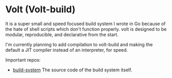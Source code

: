 # Volt (Volt-build)

It is a super small and speed focused build system I wrote in Go because of the hate of shell scripts which don't function properly. 
volt is designed to be modular, reproducible, and declarative from the start. 

I'm currently planning to add compilation to volt-build and making the default a JIT compiler instead of an interpreter, for speed. 

Important repos:

- [build-system](https://github.com/volt-build/volt-build)  The source code of the build system itself.
